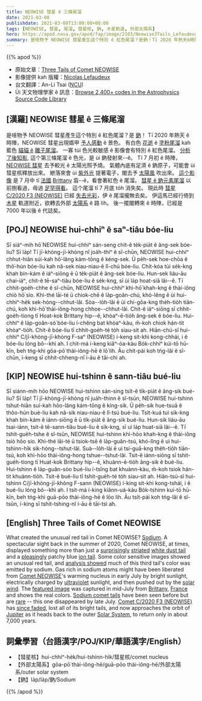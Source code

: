 ```yaml
---
title: NEOWISE 彗星 ê 三條尾溜
date: 2021-03-08
publishdate: 2021-03-08T13:00:00+08:00
tags: [NEOWISE, 彗星, 尾溜, 彗星核, 鈉, 木星軌道, 外部太陽系]
hero: https://apod.nasa.gov/apod/fap/image/2103/Neowise3Tails_Lefaudeux_960_annotated.jpg
summary: 是啥物予 NEOWISE 彗星產生這个特別 ê 紅色尾溜？是鈉！Tī 2020 年熱天ê時陣，NEOWISE 彗星出現媠甲予人感動ê景色，有白色花逝 ê 塗粉尾溜 kah 藍色貓貓 ê 離子尾溜。
---
```


{{% apod %}}

- 原始文章：[Three Tails of Comet NEOWISE](https://apod.nasa.gov/apod/ap210308.html)
- 影像提供 kah 版權：[Nicolas Lefaudeux](https://hdr-astrophotography.com/a-propos/)
- 台文翻譯：An-Li Tsai ([NCU](https://www.astro.ncu.edu.tw))
- Ùi 天文物理學家 ê 訊息：[Browse 2,400+ codes in the Astrophysics Source Code Library](http://ascl.net/)

## [漢羅] NEOWISE 彗星 ê 三條尾溜
是啥物予 NEOWISE 彗星產生這个特別 ê 紅色尾溜？是 [鈉][Sodium]！
Tī 2020 年熱天 ê 時陣，NEOWISE 彗星出現媠甲 [予人感動][surprisingly] ê 景色。
有白色 [花逝][striated] ê [塗粉尾溜][white dust tail] kah 藍色 [貓貓 ê][pleasingly] [離子尾溜][ion tail]。
一寡 tùi 色光較敏感 ê 影像會有特別 ê 紅色尾溜。
[分析了後知影][analysis showed], 這个第三條尾溜 ê 色光，是 ùi 鈉發射來--ê。
Tī 7 月初 ê 時陣，[NEOWISE 彗星][Comet NEOWISE] 去予較光 ê 太陽光照予燒。
氣體內底有足濟 ê 鈉原子，可能會 ùi 彗星核釋放出來。
紲落來會 ùi [紫外光][ultraviolet] 提著電子，閣去予 [太陽風][solar wind] 吹出來。
[這个影像][featured image] 是 7 月中 tī [法國][France] [Brittany][Brittany] 翕--ê，看會著紅色 ê 尾溜。
[彗星 ê 鈉元素尾溜][Sodium comet tails] 以前捌看過，毋過 [足罕得看][rare]。
這个尾溜 tī 7 月底 to̍h 消失矣。
現此時 [彗星 C/2020 F3 (NEOWISE)][Comet C/2020 F3 (NEOWISE)] 已經 [失去光彩][since faded]，伊 ê 尾溜攏無去矣。
伊這馬已經行倚到 [木星][Jupiter] 軌道附近，欲轉去外部 [太陽系][Solar System] ê 路 lih。
後一擺閣轉來 ê 時陣，已經是 7000 年以後 ê 代誌矣。

## [POJ] NEOWISE hui-chhiⁿ ê saⁿ-tiâu bóe-liu
Sī siáⁿ-mih hō͘ NEOWISE hui-chhiⁿ sán-seng chi̍t-ê te̍k-pia̍t ê âng-sek bóe-liu? Sī la̍p!
Tī jī-khòng-jī-khòng nî joa̍h-thiⁿ ê sî-chūn, NEOWISE hui-chhiⁿ chhut-hiān súi-kah hō͘-lâng kám-tōng ê kéng-sek.
Ū pe̍h-sek hoe-chōa ê thô͘-hún bóe-liu kah nâ-sek niau-niau-ê lî-chú bóe-liu.
Chi̍t-kóa tùi se̍k-kng khah bín-kám ê iáⁿ-siōng ē ū te̍k-pia̍t ê âng-sek bóe-liu.
Hun-sek liáu-āu chai-iáⁿ, chit-ê tē-saⁿ-tiâu bóe-liu ê se̍k-kng, sī ùi la̍p hoat-siā lâi--ê.
Tī chhit-goe̍h-chhe ê sî-chūn, NEOWISE hui-chhiⁿ khì-hō͘ khah-kng ê thài-iông chiò hō͘ sio.
Khì-thé lāi-té ū chiok-chē ê la̍p-goân-chú, khó-lêng ē ùi hui-chhiⁿ-he̍k sek-hòng--chhut-lâi.
Sòa--lo̍h-lâi ē ùi chí-gōa-kng the̍h-tio̍h tiān-chú, koh khì-hō͘ thài-iông-hong chhoe--chhut-lâi.
Chit-ê iáⁿ-siōng sī chhit-goe̍h-tiong tī Hoat-kok Brittany hip--ê, khòaⁿ-ē-tio̍h âng-sek ê bóe-liu.
Hui-chhiⁿ ê la̍p-goân-sò͘ bóe-liu í-chêng bat khòaⁿ-kàu, m̄-koh chiok hán-tit khòaⁿ-tio̍h.
Chit-ê bóe-liu tī chhit-goe̍h-té to̍h siau-sit ah.
Hiān-chú-sî hui-chhiⁿ C/jī-khòng-jī-khòng F-saⁿ (NEOWISE) í-keng sit-khì kong-chhái, i ê bóe-liu lóng bô--khì ah.
I chit-má í-keng kiâⁿ-óa-kàu Bo̍k-chhiⁿ kúi-tō hū-kīn, beh tńg-khì gōa-pō͘ thài-iông-hē ê lō͘ lih.
Āu chi̍t-pái koh tńg-lâi ê sî-chūn, í-keng sī chhit-chheng-nî í-āu ê tāi-chì ah.

## [KIP] NEOWISE hui-tshinn ê sann-tiâu bué-liu
Sī siánn-mih hōo NEOWISE hui-tshinn sán-sing tsi̍t-ê ti̍k-pia̍t ê âng-sik bué-liu? Sī la̍p!
Tī jī-khòng-jī-khòng nî jua̍h-thinn ê sî-tsūn, NEOWISE hui-tshinn tshut-hiān suí-kah hōo-lâng kám-tōng ê kíng-sik.
Ū pe̍h-sik hue-tsuā ê thôo-hún bué-liu kah nâ-sik niau-niau-ê lî-tsú bué-liu.
Tsi̍t-kuá tuì si̍k-kng khah bín-kám ê iánn-siōng ē ū ti̍k-pia̍t ê âng-sik bué-liu.
Hun-sik liáu-āu tsai-iánn, tsit-ê tē-sann-tiâu bué-liu ê si̍k-kng, sī uì la̍p huat-siā lâi--ê.
Tī tshit-gue̍h-tshe ê sî-tsūn, NEOWISE hui-tshinn khì-hōo khah-kng ê thài-iông tsiò hōo sio.
Khì-thé lāi-té ū tsiok-tsē ê la̍p-guân-tsú, khó-lîng ē uì hui-tshinn-hi̍k sik-hòng--tshut-lâi.
Suà--lo̍h-lâi ē uì tsí-guā-kng the̍h-tio̍h tiān-tsú, koh khì-hōo thài-iông-hong tshue--tshut-lâi.
Tsit-ê iánn-siōng sī tshit-gue̍h-tiong tī Huat-kok Brittany hip--ê, khuànn-ē-tio̍h âng-sik ê bué-liu.
Hui-tshinn ê la̍p-guân-sòo bué-liu í-tsîng bat khuànn-kàu, m̄-koh tsiok hán-tit khuànn-tio̍h.
Tsit-ê bué-liu tī tshit-gue̍h-té to̍h siau-sit ah.
Hiān-tsú-sî hui-tshinn C/jī-khòng-jī-khòng F-sann (NEOWISE) í-king sit-khì kong-tshái, i ê bué-liu lóng bô--khì ah.
I tsit-má í-king kiânn-uá-kàu Bo̍k-tshinn kuí-tō hū-kīn, beh tńg-khì guā-pōo thài-iông-hē ê lōo lih.
Āu tsi̍t-pái koh tńg-lâi ê sî-tsūn, í-king sī tshit-tshing-nî í-āu ê tāi-tsì ah.

## [English]  Three Tails of Comet NEOWISE

What created the unusual red tail in Comet NEOWISE? [Sodium][Sodium]. A spectacular sight back in the summer of 2020, Comet NEOWISE, at times, displayed something more than just a [surprisingly][surprisingly] [striated][striated] [white dust tail][white dust tail] and a [pleasingly][pleasingly] patchy blue [ion tail][ion tail]. Some color sensitive images showed an unusual red tail, and [analysis showed][analysis showed] much of this third tail's color was emitted by sodium. Gas rich in sodium atoms might have been liberated from [Comet NEOWISE][Comet NEOWISE]'s warming nucleus in early July by bright sunlight, electrically charged by [ultraviolet][ultraviolet] sunlight, and then pushed out by the [solar wind][solar wind]. The [featured image][featured image] was captured in mid-July from [Brittany][Brittany], [France][France] and shows the real colors. [Sodium comet tails][Sodium comet tails] have been seen before but are [rare][rare] -- this one disappeared by late July. [Comet C/2020 F3 (NEOWISE)][Comet C/2020 F3 (NEOWISE)] has [since faded][since faded], lost all of its bright tails, and now approaches the orbit of [Jupiter][Jupiter] as it heads back to the outer [Solar System][Solar System], to return only in about 7,000 years.

## 詞彙學習（台語漢字/POJ/KIP/華語漢字/English）

- 【彗星核】hui-chhiⁿ-he̍k/hui-tshinn-hi̍k/彗星核/comet nucleus
- 【外部太陽系】gōa-pō͘ thài-iông-hē/guā-pōo thài-iông-hē/外部太陽系/outer solar system
- 【鈉】la̍p/la̍p/鈉/Sodium


{{% /apod %}}

[Sodium]: https://youtu.be/dmcfsEEogxs?t=49
[surprisingly]: https://apod.nasa.gov/apod/fap/ap200722.html
[striated]: https://link.springer.com/article/10.1007/BF00644193
[white dust tail]: https://apod.nasa.gov/apod/fap/ap200722.html
[pleasingly]: https://i.redd.it/58if334dkzm31.jpg
[ion tail]: https://en.wikipedia.org/wiki/Comet_tail
[analysis showed]: https://ui.adsabs.harvard.edu/abs/2020DPS....5211102Y/abstract
[Comet NEOWISE]: https://apod.nasa.gov/apod/fap/ap200812.html
[ultraviolet]: https://science.nasa.gov/ems/10_ultravioletwaves
[solar wind]: https://solarsystem.nasa.gov/resources/2288/the-solar-wind-across-our-solar-system/
[featured image]: https://hdr-astrophotography.com/
[Brittany]: https://youtu.be/IG4H6gS3SNk
[France]: https://en.wikipedia.org/wiki/France
[Sodium comet tails]: https://astronomy.swin.edu.au/cosmos/c/Cometary+Neutral+Tail
[rare]: https://www.nsf.gov/discoveries/disc_summ.jsp?cntn_id=300913
[Comet C/2020 F3 (NEOWISE)]: https://en.wikipedia.org/wiki/Comet_NEOWISE
[since faded]: https://theskylive.com/c2020f3-info
[Jupiter]: https://solarsystem.nasa.gov/planets/jupiter/overview/
[Solar System]: https://solarsystem.nasa.gov/solar-system/our-solar-system/in-depth/

